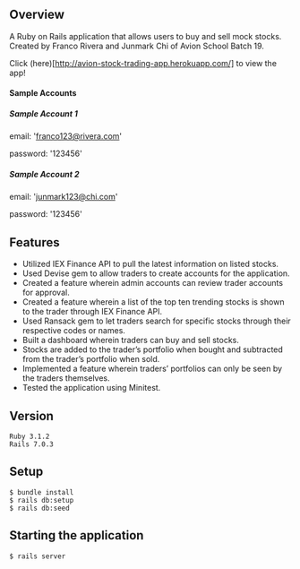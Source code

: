 ## Overview
A Ruby on Rails application that allows users to buy and sell mock stocks. Created by Franco Rivera and Junmark Chi of Avion School Batch 19.

Click (here)[http://avion-stock-trading-app.herokuapp.com/] to view the app!

#### Sample Accounts
##### Sample Account 1
email: 'franco123@rivera.com'

password: '123456'

##### Sample Account 2
email: 'junmark123@chi.com'

password: '123456'

## Features
* Utilized IEX Finance API to pull the latest information on listed stocks.
* Used Devise gem to allow traders to create accounts for the application.
* Created a feature wherein admin accounts can review trader accounts for approval.
* Created a feature wherein a list of the top ten trending stocks is shown to the trader through IEX Finance API.
* Used Ransack gem to let traders search for specific stocks through their respective codes or names.
* Built a dashboard wherein traders can buy and sell stocks.
* Stocks are added to the trader’s portfolio when bought and subtracted from the trader’s portfolio when sold.
* Implemented a feature wherein traders’ portfolios can only be seen by the traders themselves.
* Tested the application using Minitest.

## Version
```
Ruby 3.1.2
Rails 7.0.3
```

## Setup
```
$ bundle install
$ rails db:setup
$ rails db:seed
```

## Starting the application
```
$ rails server
```

